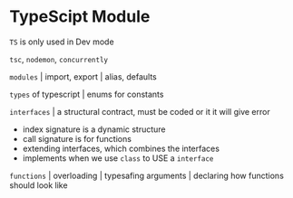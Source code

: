 # TypeScipt Module

`TS` is only used in Dev mode

`tsc`, `nodemon`, `concurrently`

`modules` | import, export | alias, defaults

`types` of typescript | enums for constants

`interfaces` | a structural contract, must be coded or it it will give error

-   index signature is a dynamic structure
-   call signature is for functions
-   extending interfaces, which combines the interfaces
-   implements when we use `class` to USE a `interface`

`functions` | overloading | typesafing arguments | declaring how functions should look like
